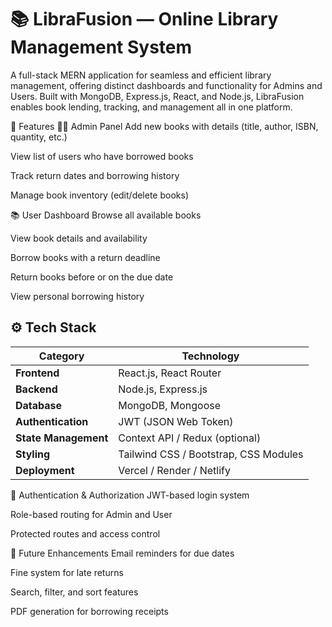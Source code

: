 
# 📚 LibraFusion — Online Library Management System
A full-stack MERN application for seamless and efficient library management, offering distinct dashboards and functionality for Admins and Users. Built with MongoDB, Express.js, React, and Node.js, LibraFusion enables book lending, tracking, and management all in one platform.


🚀 Features
👩‍💼 Admin Panel
Add new books with details (title, author, ISBN, quantity, etc.)

View list of users who have borrowed books

Track return dates and borrowing history

Manage book inventory (edit/delete books)

📚 User Dashboard
Browse all available books

View book details and availability

Borrow books with a return deadline

Return books before or on the due date

View personal borrowing history

## ⚙️ Tech Stack

| Category           | Technology                             |
|--------------------|-----------------------------------------|
| **Frontend**        | React.js, React Router                 |
| **Backend**         | Node.js, Express.js                    |
| **Database**        | MongoDB, Mongoose                      |
| **Authentication**  | JWT (JSON Web Token)                   |
| **State Management**| Context API / Redux (optional)         |
| **Styling**         | Tailwind CSS / Bootstrap, CSS Modules |
| **Deployment**      | Vercel / Render / Netlify              |

🔐 Authentication & Authorization
JWT-based login system

Role-based routing for Admin and User

Protected routes and access control

🧪 Future Enhancements
Email reminders for due dates

Fine system for late returns

Search, filter, and sort features

PDF generation for borrowing receipts
